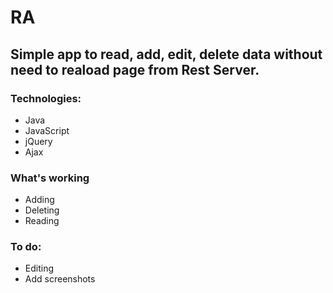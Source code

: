 # RA

## Simple app to read, add, edit, delete data without need to reaload page from Rest Server.

### Technologies:
* Java
* JavaScript
* jQuery
* Ajax

### What's working
* Adding
* Deleting
* Reading

### To do:
* Editing
* Add screenshots

